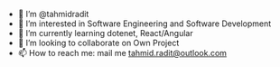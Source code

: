 - 👋 I’m @tahmidradit
- 👀 I’m interested in Software Engineering and Software Development 
- 🌱 I’m currently learning dotenet, React/Angular
- 💞️ I’m looking to collaborate on Own Project
- 📫 How to reach me: mail me tahmid.radit@outlook.com

<!---
tahmidradit/tahmidradit is a ✨ special ✨ repository because its `README.md` (this file) appears on your GitHub profile.
You can click the Preview link to take a look at your changes.
--->
